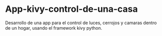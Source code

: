 # App-kivy-control-de-una-casa
Desarrollo de una app para el control de luces, cerrojos y camaras dentro de un hogar, usando el framework kivy python. 
